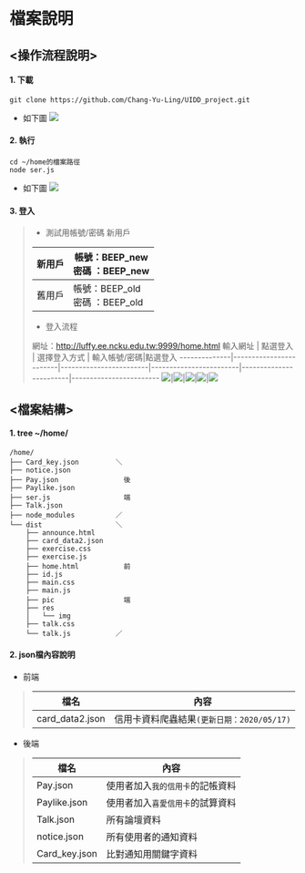 
# **檔案說明**

## <操作流程說明>
#### 1. 下載
```
git clone https://github.com/Chang-Yu-Ling/UIDD_project.git
```
* 如下圖
![](https://i.imgur.com/XC2PDQg.png)


#### 2. 執行
```
cd ~/home的檔案路徑
node ser.js
```
* 如下圖
![](https://i.imgur.com/NcBJbfA.png)


#### 3. 登入

> * 測試用帳號/密碼
> 新用戶
> 
> 新用戶    |  帳號：BEEP_new<br>密碼 ：BEEP_new
> --------------|------------------------
> 舊用戶     |  帳號：BEEP_old<br>密碼 ：BEEP_old
> * 登入流程
> 
> 網址：http://luffy.ee.ncku.edu.tw:9999/home.html
> 輸入網址    |  點選登入　 | 選擇登入方式 | 輸入帳號/密碼|點選登入
> --------------|------------------------|------------------------|------------------------|------------------------|------------------------
> ![](https://i.imgur.com/CpQyEkM.png)|![](https://i.imgur.com/JQEguvo.png)|![](https://i.imgur.com/13eP5Vx.png)|![](https://i.imgur.com/iwKbi2a.png)|![](https://i.imgur.com/ZD4bL7v.png)





## <檔案結構>
#### 1.  tree ~/home/ 
```
/home/
├── Card_key.json         ＼
├── notice.json
├── Pay.json                後
├── Paylike.json
├── ser.js                  端
├── Talk.json
├── node_modules          ／
└── dist                  ＼
    ├── announce.html
    ├── card_data2.json
    ├── exercise.css
    ├── exercise.js         
    ├── home.html           前
    ├── id.js
    ├── main.css
    ├── main.js
    ├── pic                 端
    ├── res
    │   └── img
    ├── talk.css
    └── talk.js           ／
``` 
#### 2.  json檔內容說明 
* 前端
> 
> 檔名    |  內容
>  --------------|------------------------
> card_data2.json     |  信用卡資料爬蟲結果`(更新日期：2020/05/17)`

* 後端
> 
> 檔名    |  內容
>  --------------|------------------------
> Pay.json     |  使用者加入`我的信用卡`的記帳資料
> Paylike.json     |  使用者加入`喜愛信用卡`的試算資料
> Talk.json     |  所有論壇資料
> notice.json     |  所有使用者的通知資料    
> Card_key.json     |  比對通知用關鍵字資料    
